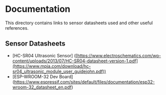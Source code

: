 # Documentation

This directory contains links to sensor datasheets used and other useful references.

## Sensor Datasheets
- [HC-SR04 Ultrasonic Sensor] ([https://www.electroschematics.com/wp-content/uploads/2013/07/HC-SR04-datasheet-version-1.pdf](https://www.mpja.com/download/hc-sr04_ultrasonic_module_user_guidejohn.pdf))
- [ESP-WROOM-32 Dev Board] (https://www.espressif.com/sites/default/files/documentation/esp32-wroom-32_datasheet_en.pdf)
